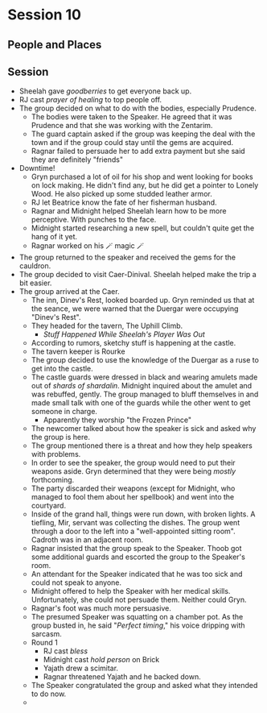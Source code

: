 # Session 10
## People and Places
## Session
* Sheelah gave _goodberries_ to get everyone back up.
* RJ cast _prayer of healing_ to top people off.
* The group decided on what to do with the bodies, especially Prudence.
	* The bodies were taken to the Speaker. He agreed that it was Prudence and that she was working with the Zentarim.
	* The guard captain asked if the group was keeping the deal with the town and if the group could stay until the gems are acquired.
	* Ragnar failed to persuade her to add extra payment but she said they are definitely "friends"
* Downtime!
	* Gryn purchased a lot of oil for his shop and went looking for books on lock making. He didn't find any, but he did get a pointer to Lonely Wood. He also picked up some studded leather armor.
	* RJ let Beatrice know the fate of her fisherman husband.
	* Ragnar and Midnight helped Sheelah learn how to be more perceptive. With punches to the face.
	* Midnight started researching a new spell, but couldn't quite get the hang of it yet.
	* Ragnar worked on his 🪄 magic 🪄
* The group returned to the speaker and received the gems for the cauldron.
* The group decided to visit Caer-Dinival. Sheelah helped make the trip a bit easier.
* The group arrived at the Caer.
	* The inn, Dinev's Rest, looked boarded up. Gryn reminded us that at the seance, we were warned that the Duergar were occupying "Dinev's Rest".
	* They headed for the tavern, The Uphill Climb.
		* _Stuff Happened While Sheelah's Player Was Out_
	* According to rumors, sketchy stuff is happening at the castle.
	* The tavern keeper is Rourke
	* The group decided to use the knowledge of the Duergar as a ruse to get into the castle.
	* The castle guards were dressed in black and wearing amulets made out of _shards of shardalin_. Midnight inquired about the amulet and was rebuffed, gently. The group managed to bluff themselves in and made small talk with one of the guards while the other went to get someone in charge.
		* Apparently they worship "the Frozen Prince"
	* The newcomer talked about how the speaker is sick and asked why the group is here.
	* The group mentioned there is a threat and how they help speakers with problems.
	* In order to see the speaker, the group would need to put their weapons aside. Gryn determined that they were being _mostly_ forthcoming.
	* The party discarded their weapons (except for Midnight, who managed to fool them about her spellbook) and went into the courtyard.
	* Inside of the grand hall, things were run down, with broken lights. A tiefling, Mir, servant was collecting the dishes. The group went through a door to the left into a "well-appointed sitting room". Cadroth was in an adjacent room.
	* Ragnar insisted that the group speak to the Speaker. Thoob got some additional guards and escorted the group to the Speaker's room.
	* An attendant for the Speaker indicated that he was too sick and could not speak to anyone.
	* Midnight offered to help the Speaker with her medical skills. Unfortunately, she could not persuade them. Neither could Gryn.
	* Ragnar's foot was much more persuasive.
	* The presumed Speaker was squatting on a chamber pot. As the group busted in, he said "_Perfect timing_," his voice dripping with sarcasm.
	* Round 1
		* RJ cast _bless_
		* Midnight cast _hold person_ on Brick
		* Yajath drew a scimitar.
		* Ragnar threatened Yajath and he backed down.
	* The Speaker congratulated the group and asked what they intended to do now.
	* 
<!--stackedit_data:
eyJoaXN0b3J5IjpbLTg4OTc0NjY5NCwxNTAwMzM5MTkxLDU2Mz
U0MTYxMiwtMTYxOTg4OTAzNSw1Mjg2ODIyOCw5MjY2NzgwMjgs
LTEzOTg2MzUzNywtMTM1MzI1OTg4OCwtMTY3NDc0NDUxLC0yMD
E1NjM5NjQ2LC0xODA0ODAxODgyLDgyODE2OTU4MSwxNTg2NzU0
MDE5LC04MjE4ODM1NTksLTM0NDI5NjQ1OSw2NjcxMzQ1NzEsMj
QxMDM3NjQzLDQ3NzEwNTA5Miw3MzA5OTgxMTZdfQ==
-->